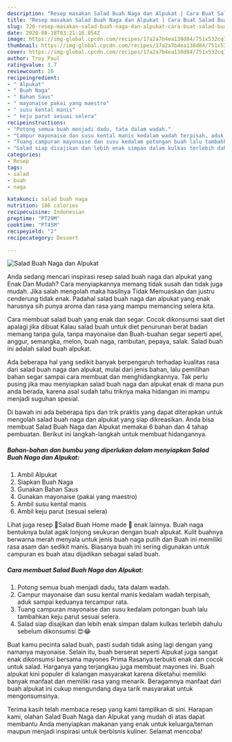 ```yaml
---
description: "Resep masakan Salad Buah Naga dan Alpukat | Cara Buat Salad Buah Naga dan Alpukat Yang Paling Enak"
title: "Resep masakan Salad Buah Naga dan Alpukat | Cara Buat Salad Buah Naga dan Alpukat Yang Paling Enak"
slug: 720-resep-masakan-salad-buah-naga-dan-alpukat-cara-buat-salad-buah-naga-dan-alpukat-yang-paling-enak
date: 2020-08-18T03:21:16.854Z
image: https://img-global.cpcdn.com/recipes/17a2a7b4ea138d84/751x532cq70/salad-buah-naga-dan-alpukat-foto-resep-utama.jpg
thumbnail: https://img-global.cpcdn.com/recipes/17a2a7b4ea138d84/751x532cq70/salad-buah-naga-dan-alpukat-foto-resep-utama.jpg
cover: https://img-global.cpcdn.com/recipes/17a2a7b4ea138d84/751x532cq70/salad-buah-naga-dan-alpukat-foto-resep-utama.jpg
author: Troy Paul
ratingvalue: 3.7
reviewcount: 10
recipeingredient:
- " Alpukat"
- " Buah Naga"
- " Bahan Saus"
- " mayonaise pakai yang maestro"
- " susu kental manis"
- " keju parut sesuai selera"
recipeinstructions:
- "Potong semua buah menjadi dadu, tata dalam wadah."
- "Campur mayonaise dan susu kental manis kedalam wadah terpisah, aduk sampai keduanya tercampur rata."
- "Tuang campuran mayonaise dan susu kedalam potongan buah lalu tambahkan keju parut sesuai selera."
- "Salad siap disajikan dan lebih enak simpan dalam kulkas terlebih dahulu sebelum dikonsumsi 😍😂"
categories:
- Resep
tags:
- salad
- buah
- naga

katakunci: salad buah naga 
nutrition: 186 calories
recipecuisine: Indonesian
preptime: "PT29M"
cooktime: "PT45M"
recipeyield: "2"
recipecategory: Dessert

---
```



![Salad Buah Naga dan Alpukat](https://img-global.cpcdn.com/recipes/17a2a7b4ea138d84/751x532cq70/salad-buah-naga-dan-alpukat-foto-resep-utama.jpg)

Anda sedang mencari inspirasi resep salad buah naga dan alpukat yang Enak Dan Mudah? Cara menyiapkannya memang tidak susah dan tidak juga mudah. Jika salah mengolah maka hasilnya Tidak Memuaskan dan justru cenderung tidak enak. Padahal salad buah naga dan alpukat yang enak harusnya sih punya aroma dan rasa yang mampu memancing selera kita.

Cara membuat salad buah yang enak dan segar. Cocok dikonsumsi saat diet apalagi jika dibuat Kalau salad buah untuk diet penurunan berat badan memang tanpa gula, tanpa mayonaise dan Buah-buahan segar seperti apel, anggur, semangka, melon, buah naga, rambutan, pepaya, salak. Salad buah ini adalah salad buah alpukat.

Ada beberapa hal yang sedikit banyak berpengaruh terhadap kualitas rasa dari salad buah naga dan alpukat, mulai dari jenis bahan, lalu pemilihan bahan segar sampai cara membuat dan menghidangkannya. Tak perlu pusing jika mau menyiapkan salad buah naga dan alpukat enak di mana pun anda berada, karena asal sudah tahu triknya maka hidangan ini mampu menjadi suguhan spesial.


Di bawah ini ada beberapa tips dan trik praktis yang dapat diterapkan untuk mengolah salad buah naga dan alpukat yang siap dikreasikan. Anda bisa membuat Salad Buah Naga dan Alpukat memakai 6 bahan dan 4 tahap pembuatan. Berikut ini langkah-langkah untuk membuat hidangannya.

<!--inarticleads1-->

##### Bahan-bahan dan bumbu yang diperlukan dalam menyiapkan Salad Buah Naga dan Alpukat:

1. Ambil  Alpukat
1. Siapkan  Buah Naga
1. Gunakan  Bahan Saus
1. Gunakan  mayonaise (pakai yang maestro)
1. Ambil  susu kental manis
1. Ambil  keju parut (sesuai selera)


Lihat juga resep 🍓Salad Buah Home made 🍇 enak lainnya. Buah naga bentuknya bulat agak lonjong seukuran dengan buah alpukat. Kulit buahnya berwarna merah menyala untuk jenis buah naga putih dan Buah ini memiliki rasa asam dan sedikit manis. Biasanya buah ini sering digunakan untuk campuran es buah atau dijadikan sebagai salad buah. 

<!--inarticleads2-->

##### Cara membuat Salad Buah Naga dan Alpukat:

1. Potong semua buah menjadi dadu, tata dalam wadah.
1. Campur mayonaise dan susu kental manis kedalam wadah terpisah, aduk sampai keduanya tercampur rata.
1. Tuang campuran mayonaise dan susu kedalam potongan buah lalu tambahkan keju parut sesuai selera.
1. Salad siap disajikan dan lebih enak simpan dalam kulkas terlebih dahulu sebelum dikonsumsi 😍😂


Buat kamu pecinta salad buah, pasti sudah tidak asing lagi dengan yang namanya mayonaise. Selain itu, buah berserat seperti Alpukat juga sangat enak dikonsumsi bersama mayones Prima Rasanya terbukti enak dan cocok untuk salad. Harganya yang terjangkau juga membuat mayones ini. Buah alpukat kini populer di kalangan masyarakat karena diketahui memiliki banyak manfaat dan memiliki rasa yang menarik. Beragamnya manfaat dari buah alpukat ini cukup mengundang daya tarik masyarakat untuk mengonsumsinya. 

Terima kasih telah membaca resep yang kami tampilkan di sini. Harapan kami, olahan Salad Buah Naga dan Alpukat yang mudah di atas dapat membantu Anda menyiapkan makanan yang enak untuk keluarga/teman maupun menjadi inspirasi untuk berbisnis kuliner. Selamat mencoba!
